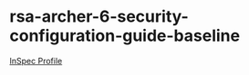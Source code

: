 # rsa-archer-6-security-configuration-guide-baseline

[InSpec Profile](https://github.com/mitre/rsa-archer-6-security-configuration-guide-baseline)			


<Accordian/>
